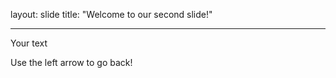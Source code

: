 layout: slide
title: "Welcome to our second slide!"
	
---
Your text
	
Use the left arrow to go back!
